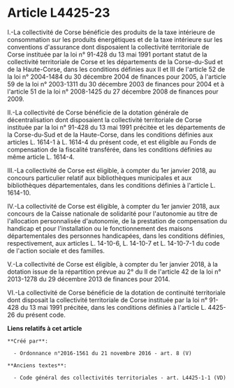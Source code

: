 # Article L4425-23

I.-La collectivité de Corse bénéficie des produits de la taxe intérieure de consommation sur les produits énergétiques et de
la taxe intérieure sur les conventions d'assurance dont disposaient la collectivité territoriale de Corse instituée par la
loi n° 91-428 du 13 mai 1991 portant statut de la collectivité territoriale de Corse et les départements de la Corse-du-Sud
et de la Haute-Corse, dans les conditions définies aux II et III de l'article 52 de la loi n° 2004-1484 du 30 décembre 2004
de finances pour 2005, à l'article 59 de la loi n° 2003-1311 du 30 décembre 2003 de finances pour 2004 et à l'article 51 de
la loi n° 2008-1425 du 27 décembre 2008 de finances pour 2009. 

II.-La collectivité de Corse bénéficie de la dotation générale de décentralisation dont disposaient la collectivité
territoriale de Corse instituée par la loi n° 91-428 du 13 mai 1991 précitée et les départements de la Corse-du-Sud et de la
Haute-Corse, dans les conditions définies aux articles L. 1614-1 à L. 1614-4 du présent code, et est éligible au Fonds de
compensation de la fiscalité transférée, dans les conditions définies au même article L. 1614-4. 

III.-La collectivité de Corse est éligible, à compter du 1er janvier 2018, au concours particulier relatif aux bibliothèques
municipales et aux bibliothèques départementales, dans les conditions définies à l'article L. 1614-10. 

IV.-La collectivité de Corse est éligible, à compter du 1er janvier 2018, aux concours de la Caisse nationale de solidarité
pour l'autonomie au titre de l'allocation personnalisée d'autonomie, de la prestation de compensation du handicap et pour
l'installation ou le fonctionnement des maisons départementales des personnes handicapées, dans les conditions définies,
respectivement, aux articles L. 14-10-6, L. 14-10-7 et L. 14-10-7-1 du code de l'action sociale et des familles. 

V.-La collectivité de Corse est éligible, à compter du 1er janvier 2018, à la dotation issue de la répartition prévue au 2°
du II de l'article 42 de la loi n° 2013-1278 du 29 décembre 2013 de finances pour 2014. 

VI.-La collectivité de Corse bénéficie de la dotation de continuité territoriale dont disposait la collectivité territoriale
de Corse instituée par la loi n° 91-428 du 13 mai 1991 précitée, dans les conditions définies à l'article L. 4425-26 du
présent code.

**Liens relatifs à cet article**

	**Créé par**:

	  - Ordonnance n°2016-1561 du 21 novembre 2016 - art. 8 (V)

	**Anciens textes**:

	  - Code général des collectivités territoriales - art. L4425-1-1 (VD)
